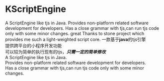 # KScriptEngine   
A ScriptEngine like tjs in Java.
Provides non-platform related software development for developers.
Has a close grammar with tjs,can run tjs code only with some minor changes.
great Thanks to stone project which provides me such a light-weighted script core.
一款基于**java**的tjs引擎  
提供跨平台的小程序开发功能  
可以较为简单的执行现有的tjs，***只需一定的简单修改***  
A ScriptEngine like tjs in Java.  
Provides non-platform related software development for developers.  
Has a close grammar with tjs,can run tjs code only with some minor changes.  

